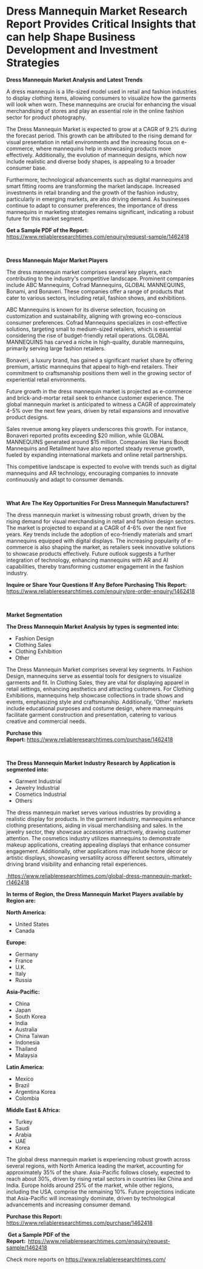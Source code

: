 <p><h1>Dress Mannequin Market Research Report Provides Critical Insights that can help Shape Business Development and Investment Strategies</h1></p><p><strong>Dress Mannequin Market Analysis and Latest Trends</strong></p>
<p><p>A dress mannequin is a life-sized model used in retail and fashion industries to display clothing items, allowing consumers to visualize how the garments will look when worn. These mannequins are crucial for enhancing the visual merchandising of stores and play an essential role in the online fashion sector for product photography.</p><p>The Dress Mannequin Market is expected to grow at a CAGR of 9.2% during the forecast period. This growth can be attributed to the rising demand for visual presentation in retail environments and the increasing focus on e-commerce, where mannequins help in showcasing products more effectively. Additionally, the evolution of mannequin designs, which now include realistic and diverse body shapes, is appealing to a broader consumer base.</p><p>Furthermore, technological advancements such as digital mannequins and smart fitting rooms are transforming the market landscape. Increased investments in retail branding and the growth of the fashion industry, particularly in emerging markets, are also driving demand. As businesses continue to adapt to consumer preferences, the importance of dress mannequins in marketing strategies remains significant, indicating a robust future for this market segment.</p></p>
<p><strong>Get a Sample PDF of the Report:&nbsp;</strong> <a href="https://www.reliableresearchtimes.com/enquiry/request-sample/1462418?utm_campaign=2222&utm_medium=2&utm_source=Github&utm_content=ia&utm_term=04042025&utm_id=dress-mannequin">https://www.reliableresearchtimes.com/enquiry/request-sample/1462418</a></p>
<p>&nbsp;</p>
<p><strong>Dress Mannequin Major Market Players</strong></p>
<p><p>The dress mannequin market comprises several key players, each contributing to the industry's competitive landscape. Prominent companies include ABC Mannequins, Cofrad Mannequins, GLOBAL MANNEQUINS, Bonami, and Bonaveri. These companies offer a range of products that cater to various sectors, including retail, fashion shows, and exhibitions.</p><p>ABC Mannequins is known for its diverse selection, focusing on customization and sustainability, aligning with growing eco-conscious consumer preferences. Cofrad Mannequins specializes in cost-effective solutions, targeting small to medium-sized retailers, which is essential considering the rise of budget-friendly retail operations. GLOBAL MANNEQUINS has carved a niche in high-quality, durable mannequins, primarily serving large fashion retailers.</p><p>Bonaveri, a luxury brand, has gained a significant market share by offering premium, artistic mannequins that appeal to high-end retailers. Their commitment to craftsmanship positions them well in the growing sector of experiential retail environments.</p><p>Future growth in the dress mannequin market is projected as e-commerce and brick-and-mortar retail seek to enhance customer experience. The global mannequin market is anticipated to witness a CAGR of approximately 4-5% over the next few years, driven by retail expansions and innovative product designs.</p><p>Sales revenue among key players underscores this growth. For instance, Bonaveri reported profits exceeding $20 million, while GLOBAL MANNEQUINS generated around $15 million. Companies like Hans Boodt Mannequins and Retailment have also reported steady revenue growth, fueled by expanding international markets and online retail partnerships.</p><p>This competitive landscape is expected to evolve with trends such as digital mannequins and AR technology, encouraging companies to innovate continuously and adapt to consumer demands.</p></p>
<p>&nbsp;</p>
<p><strong>What Are The Key Opportunities For Dress Mannequin Manufacturers?</strong></p>
<p><p>The dress mannequin market is witnessing robust growth, driven by the rising demand for visual merchandising in retail and fashion design sectors. The market is projected to expand at a CAGR of 4-6% over the next five years. Key trends include the adoption of eco-friendly materials and smart mannequins equipped with digital displays. The increasing popularity of e-commerce is also shaping the market, as retailers seek innovative solutions to showcase products effectively. Future outlook suggests a further integration of technology, enhancing mannequins with AR and AI capabilities, thereby transforming customer engagement in the fashion industry.</p></p>
<p><strong>Inquire or Share Your Questions If Any Before Purchasing This Report:</strong> <a href="https://www.reliableresearchtimes.com/enquiry/pre-order-enquiry/1462418?utm_campaign=2222&utm_medium=2&utm_source=Github&utm_content=ia&utm_term=04042025&utm_id=dress-mannequin">https://www.reliableresearchtimes.com/enquiry/pre-order-enquiry/1462418</a></p>
<p>&nbsp;</p>
<p><strong>Market Segmentation</strong></p>
<p><strong>The Dress Mannequin Market Analysis by types is segmented into:</strong></p>
<p><ul><li>Fashion Design</li><li>Clothing Sales</li><li>Clothing Exhibition</li><li>Other</li></ul></p>
<p><p>The Dress Mannequin Market comprises several key segments. In Fashion Design, mannequins serve as essential tools for designers to visualize garments and fit. In Clothing Sales, they are vital for displaying apparel in retail settings, enhancing aesthetics and attracting customers. For Clothing Exhibitions, mannequins help showcase collections in trade shows and events, emphasizing style and craftsmanship. Additionally, 'Other' markets include educational purposes and costume design, where mannequins facilitate garment construction and presentation, catering to various creative and commercial needs.</p></p>
<p><strong>Purchase this Report:&nbsp;</strong><a href="https://www.reliableresearchtimes.com/purchase/1462418?utm_campaign=2222&utm_medium=2&utm_source=Github&utm_content=ia&utm_term=04042025&utm_id=dress-mannequin">https://www.reliableresearchtimes.com/purchase/1462418</a></p>
<p>&nbsp;</p>
<p><strong>The Dress Mannequin Market Industry Research by Application is segmented into:</strong></p>
<p><ul><li>Garment Industrial</li><li>Jewelry Industrial</li><li>Cosmetics Industrial</li><li>Others</li></ul></p>
<p><p>The dress mannequin market serves various industries by providing a realistic display for products. In the garment industry, mannequins enhance clothing presentations, aiding in visual merchandising and sales. In the jewelry sector, they showcase accessories attractively, drawing customer attention. The cosmetics industry utilizes mannequins to demonstrate makeup applications, creating appealing displays that enhance consumer engagement. Additionally, other applications may include home décor or artistic displays, showcasing versatility across different sectors, ultimately driving brand visibility and enhancing retail experiences.</p></p>
<p><a href="https://www.reliableresearchtimes.com/global-dress-mannequin-market-r1462418?utm_campaign=2222&utm_medium=2&utm_source=Github&utm_content=ia&utm_term=04042025&utm_id=dress-mannequin">&nbsp;https://www.reliableresearchtimes.com/global-dress-mannequin-market-r1462418</a></p>
<p><strong>In terms of Region, the Dress Mannequin Market Players available by Region are:</strong></p>
<p>
    <p> <strong> North America: </strong>
        <ul>
            <li>United States</li>
            <li>Canada</li>
        </ul>
        </p> 
    <p> <strong> Europe: </strong>
        <ul>
            <li>Germany</li>
            <li>France</li>
            <li>U.K.</li>
            <li>Italy</li>
            <li>Russia</li>
        </ul>
        </p> 
    <p> <strong> Asia-Pacific: </strong>
        <ul>
            <li>China</li>
            <li>Japan</li>
            <li>South Korea</li>
            <li>India</li>
            <li>Australia</li>
            <li>China Taiwan</li>
            <li>Indonesia</li>
            <li>Thailand</li>
            <li>Malaysia</li>
        </ul>
        </p> 
    <p> <strong> Latin America: </strong>
        <ul>
            <li>Mexico</li>
            <li>Brazil</li>
            <li>Argentina Korea</li>
            <li>Colombia</li>
        </ul>
        </p> 
    <p> <strong> Middle East & Africa: </strong>
        <ul>
            <li>Turkey</li>
            <li>Saudi</li>
            <li>Arabia</li>
            <li>UAE</li>
            <li>Korea</li>
        </ul>
    </p>
    </p>
<p><p>The global dress mannequin market is experiencing robust growth across several regions, with North America leading the market, accounting for approximately 35% of the share. Asia-Pacific follows closely, expected to reach about 30%, driven by rising retail sectors in countries like China and India. Europe holds around 25% of the market, while other regions, including the USA, comprise the remaining 10%. Future projections indicate that Asia-Pacific will increasingly dominate, driven by technological advancements and increasing consumer demand.</p></p>
<p><strong>Purchase this Report: </strong><a href="https://www.reliableresearchtimes.com/purchase/1462418?utm_campaign=2222&utm_medium=2&utm_source=Github&utm_content=ia&utm_term=04042025&utm_id=dress-mannequin">https://www.reliableresearchtimes.com/purchase/1462418</a></p>
<p>&nbsp;<strong>Get a Sample PDF of the Report:&nbsp;&nbsp;</strong><a href="https://www.reliableresearchtimes.com/enquiry/request-sample/1462418?utm_campaign=2222&utm_medium=2&utm_source=Github&utm_content=ia&utm_term=04042025&utm_id=dress-mannequin">https://www.reliableresearchtimes.com/enquiry/request-sample/1462418</a></p>
<p><strong></strong></p>
<p>Check more reports on <a href="https://www.reliableresearchtimes.com/?utm_campaign=2222&utm_medium=2&utm_source=Github&utm_content=ia&utm_term=04042025&utm_id=dress-mannequin">https://www.reliableresearchtimes.com/</a></p>